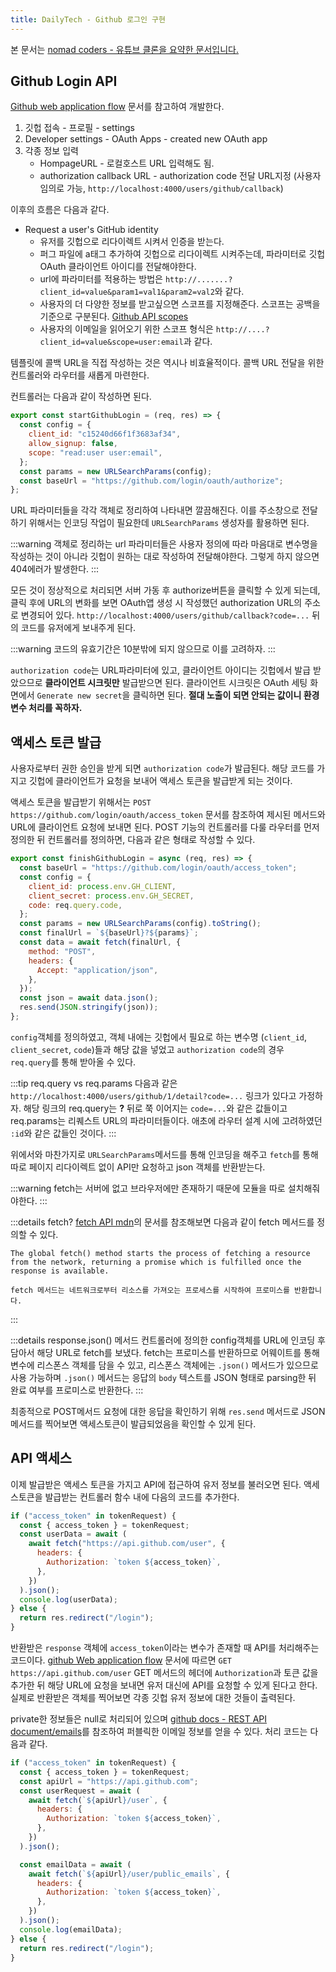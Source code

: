 ```yaml
---
title: DailyTech - Github 로그인 구현
---
```


본 문서는 [nomad coders - 유튜브 클론을 요약한 문서입니다.](https://nomadcoders.co)

## Github Login API

[Github web application flow](https://docs.github.com/en/developers/apps/building-oauth-apps/authorizing-oauth-apps) 문서를 참고하여 개발한다.

1. 깃헙 접속 - 프로필 - settings
2. Developer settings - OAuth Apps - created new OAuth app
3. 각종 정보 입력
   - HompageURL - 로컬호스트 URL 입력해도 됨.
   - authorization callback URL - authorization code 전달 URL지정 (사용자 임의로 가능, `http://localhost:4000/users/github/callback`)

이후의 흐름은 다음과 같다.

- Request a user's GitHub identity
  - 유저를 깃헙으로 리다이렉트 시켜서 인증을 받는다.
  - 퍼그 파일에 a태그 추가하여 깃헙으로 리다이렉트 시켜주는데, 파라미터로 깃헙 OAuth 클라이언트 아이디를 전달해야한다.
  - url에 파라미터를 적용하는 방법은 `http://.......?client_id=value&param1=val1&param2=val2`와 같다.
  - 사용자의 더 다양한 정보를 받고싶으면 스코프를 지정해준다. 스코프는 공백을 기준으로 구분된다. [Github API scopes](https://docs.github.com/en/developers/apps/building-oauth-apps/scopes-for-oauth-apps)
  - 사용자의 이메일을 읽어오기 위한 스코프 형식은 `http://....?client_id=value&scope=user:email`과 같다.

템플릿에 콜백 URL을 직접 작성하는 것은 역시나 비효율적이다. 콜백 URL 전달을 위한 컨트롤러와 라우터를 새롭게 마련한다.

컨트롤러는 다음과 같이 작성하면 된다.

```js
export const startGithubLogin = (req, res) => {
  const config = {
    client_id: "c15240d66f1f3683af34",
    allow_signup: false,
    scope: "read:user user:email",
  };
  const params = new URLSearchParams(config);
  const baseUrl = "https://github.com/login/oauth/authorize";
};
```

URL 파라미터들을 각각 객체로 정리하여 나타내면 깔끔해진다. 이를 주소창으로 전달하기 위해서는 인코딩 작업이 필요한데 `URLSearchParams` 생성자를 활용하면 된다.

:::warning
객체로 정리하는 url 파라미터들은 사용자 정의에 따라 마음대로 변수명을 작성하는 것이 아니라 깃헙이 원하는 대로 작성하여 전달해야한다. 그렇게 하지 않으면 404에러가 발생한다.
:::

모든 것이 정상적으로 처리되면 서버 가동 후 authorize버튼을 클릭할 수 있게 되는데, 클릭 후에 URL의 변화를 보면 OAuth앱 생성 시 작성했던 authorization URL의 주소로 변경되어 있다. `http://localhost:4000/users/github/callback?code=...` 뒤의 코드를 유저에게 보내주게 된다.

:::warning
코드의 유효기간은 10분밖에 되지 않으므로 이를 고려하자.
:::

`authorization code`는 URL파라미터에 있고, 클라이언트 아이디는 깃헙에서 발급 받았으므로 **클라이언트 시크릿만** 발급받으면 된다. 클라이언트 시크릿은 OAuth 세팅 화면에서 `Generate new secret`을 클릭하면 된다. **절대 노출이 되면 안되는 값이니 환경변수 처리를 꼭하자.**

## 액세스 토큰 발급

사용자로부터 권한 승인을 받게 되면 `authorization code`가 발급된다. 해당 코드를 가지고 깃헙에 클라이언트가 요청을 보내어 액세스 토큰을 발급받게 되는 것이다.

액세스 토큰을 발급받기 위해서는 `POST https://github.com/login/oauth/access_token` 문서를 참조하여 제시된 메서드와 URL에 클라이언트 요청에 보내면 된다. POST 기능의 컨트롤러를 다룰 라우터를 먼저 정의한 뒤 컨트롤러를 정의하면, 다음과 같은 형태로 작성할 수 있다.

```js
export const finishGithubLogin = async (req, res) => {
  const baseUrl = "https://github.com/login/oauth/access_token";
  const config = {
    client_id: process.env.GH_CLIENT,
    client_secret: process.env.GH_SECRET,
    code: req.query.code,
  };
  const params = new URLSearchParams(config).toString();
  const finalUrl = `${baseUrl}?${params}`;
  const data = await fetch(finalUrl, {
    method: "POST",
    headers: {
      Accept: "application/json",
    },
  });
  const json = await data.json();
  res.send(JSON.stringify(json));
};
```

`config`객체를 정의하였고, 객체 내에는 깃헙에서 필요로 하는 변수명 (`client_id`, `client_secret`, `code`)들과 해당 값을 넣었고 `authorization code`의 경우 `req.query`를 통해 받아올 수 있다.

:::tip req.query vs req.params
다음과 같은 `http://localhost:4000/users/github/1/detail?code=...` 링크가 있다고 가정하자. 해당 링크의 req.query는 **?** 뒤로 쭉 이어지는 `code=...`와 같은 값들이고 req.params는 리퀘스트 URL의 파라미터들이다. 애초에 라우터 설계 시에 고려하였던 `:id`와 같은 값들인 것이다.
:::

위에서와 마찬가지로 `URLSearchParams`메서드를 통해 인코딩을 해주고 `fetch`를 통해 따로 페이지 리다이렉트 없이 API만 요청하고 json 객체를 반환받는다.

:::warning
fetch는 서버에 없고 브라우저에만 존재하기 때문에 모듈을 따로 설치해줘야한다.
:::

:::details fetch?
[fetch API mdn](https://developer.mozilla.org/en-US/docs/Web/API/fetch)의 문서를 참조해보면 다음과 같이 fetch 메서드를 정의할 수 있다.

```text
The global fetch() method starts the process of fetching a resource from the network, returning a promise which is fulfilled once the response is available.

fetch 메서드는 네트워크로부터 리소스를 가져오는 프로세스를 시작하여 프로미스를 반환합니다.
```

:::

:::details response.json() 메서드
컨트롤러에 정의한 config객체를 URL에 인코딩 후 담아서 해당 URL로 fetch를 보냈다. fetch는 프로미스를 반환하므로 어웨이트를 통해 변수에 리스폰스 객체를 담을 수 있고, 리스폰스 객체에는 `.json()` 메서드가 있으므로 사용 가능하며 `.json()` 메서드는 응답의 `body` 텍스트를 JSON 형태로 parsing한 뒤 완료 여부를 프로미스로 반환한다.
:::

최종적으로 POST메서드 요청에 대한 응답을 확인하기 위해 `res.send` 메서드로 JSON메서드를 찍어보면 액세스토큰이 발급되었음을 확인할 수 있게 된다.

## API 액세스

이제 발급받은 액세스 토큰을 가지고 API에 접근하여 유저 정보를 불러오면 된다. 액세스토큰을 발급받는 컨트롤러 함수 내에 다음의 코드를 추가한다.

```js
if ("access_token" in tokenRequest) {
  const { access_token } = tokenRequest;
  const userData = await (
    await fetch("https://api.github.com/user", {
      headers: {
        Authorization: `token ${access_token}`,
      },
    })
  ).json();
  console.log(userData);
} else {
  return res.redirect("/login");
}
```

반환받은 `response` 객체에 `access_token`이라는 변수가 존재할 때 API를 처리해주는 코드이다. [github Web application flow](https://docs.github.com/en/developers/apps/building-oauth-apps/authorizing-oauth-apps#3-use-the-access-token-to-access-the-api) 문서에 따르면 `GET https://api.github.com/user` GET 메서드의 헤더에 `Authorization`과 토큰 값을 추가한 뒤 해당 URL에 요청을 보내면 유저 대신에 API를 요청할 수 있게 된다고 한다. 실제로 반환받은 객체를 찍어보면 각종 깃헙 유저 정보에 대한 것들이 출력된다.

private한 정보들은 null로 처리되어 있으며 [github docs - REST API document/emails](https://docs.github.com/en/rest/reference/users)를 참조하여 퍼블릭한 이메일 정보를 얻을 수 있다. 처리 코드는 다음과 같다.

```js
if ("access_token" in tokenRequest) {
  const { access_token } = tokenRequest;
  const apiUrl = "https://api.github.com";
  const userRequest = await (
    await fetch(`${apiUrl}/user`, {
      headers: {
        Authorization: `token ${access_token}`,
      },
    })
  ).json();

  const emailData = await (
    await fetch(`${apiUrl}/user/public_emails`, {
      headers: {
        Authorization: `token ${access_token}`,
      },
    })
  ).json();
  console.log(emailData);
} else {
  return res.redirect("/login");
}
```
